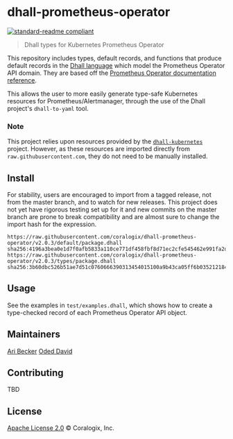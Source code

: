 # dhall-prometheus-operator
[![standard-readme compliant](https://img.shields.io/badge/readme%20style-standard-brightgreen.svg?style=flat-square)](https://github.com/RichardLitt/standard-readme)

> Dhall types for Kubernetes Prometheus Operator

This repository includes types, default records, and functions that produce default records in the [Dhall language](https://github.com/dhall-lang/dhall-lang) which model the Prometheus Operator API domain. They are based off the [Prometheus Operator documentation reference](https://github.com/coreos/prometheus-operator/blob/master/Documentation/api.md).

This allows the user to more easily generate type-safe Kubernetes resources for Prometheus/Alertmanager, through the use of the Dhall project's `dhall-to-yaml` tool.

### Note
This project relies upon resources provided by the [`dhall-kubernetes`](https://github.com/dhall-lang/dhall-kubernetes) project. However, as these resources are imported directly from `raw.githubusercontent.com`, they do not need to be manually installed.

## Install
For stability, users are encouraged to import from a tagged release, not from the master branch, and to watch for new releases. This project does not yet have rigorous testing set up for it and new commits on the master branch are prone to break compatibility and are almost sure to change the import hash for the expression.
```
https://raw.githubusercontent.com/coralogix/dhall-prometheus-operator/v2.0.3/default/package.dhall sha256:4196a3bea0e1d7f0afb5833a110ce771df458fbf8d71ec2cfe545462e991fa2d
https://raw.githubusercontent.com/coralogix/dhall-prometheus-operator/v2.0.3/types/package.dhall sha256:3b60dbc526b51ae7d51c0760666390313454015100a9b43ca05ff6b035212184
```

## Usage
See the examples in `test/examples.dhall`, which shows how to create a type-checked record of each Prometheus Operator API object.

## Maintainers
[Ari Becker](https://github.com/ari-becker)
[Oded David](https://github.com/oded-dd)

## Contributing
TBD

## License
[Apache License 2.0](https://www.apache.org/licenses/LICENSE-2.0) © Coralogix, Inc.
